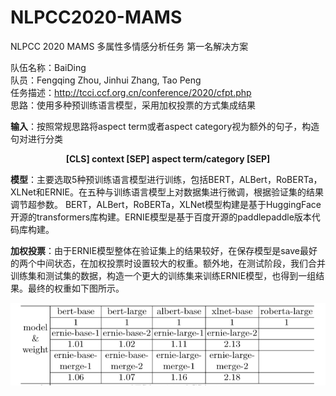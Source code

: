 # NLPCC2020-MAMS
NLPCC 2020 MAMS 多属性多情感分析任务 第一名解决方案

队伍名称：BaiDing  
队员：Fengqing Zhou, Jinhui Zhang, Tao Peng  
任务描述：http://tcci.ccf.org.cn/conference/2020/cfpt.php  
思路：使用多种预训练语言模型，采用加权投票的方式集成结果  

**输入**：按照常规思路将aspect term或者aspect category视为额外的句子，构造句对进行分类  
<p align="center" >
<strong> [CLS] context [SEP] aspect term/category [SEP]</strong> 
</p>

**模型**：主要选取5种预训练语言模型进行训练，包括BERT，ALBert，RoBERTa，XLNet和ERNIE。在五种与训练语言模型上对数据集进行微调，根据验证集的结果调节超参数。
BERT，ALBert，RoBERTa，XLNet模型构建是基于HuggingFace开源的transformers库构建。ERNIE模型是基于百度开源的paddlepaddle版本代码库构建。  

**加权投票**：由于ERNIE模型整体在验证集上的结果较好，在保存模型是save最好的两个中间状态，在加权投票时设置较大的权重。额外地，在测试阶段，我们合并训练集和测试集的数据，构造一个更大的训练集来训练ERNIE模型，也得到一组结果。最终的权重如下图所示。  

![](https://github.com/BaiDing213/NLPCC2020-MAMS/blob/master/weights.png)
